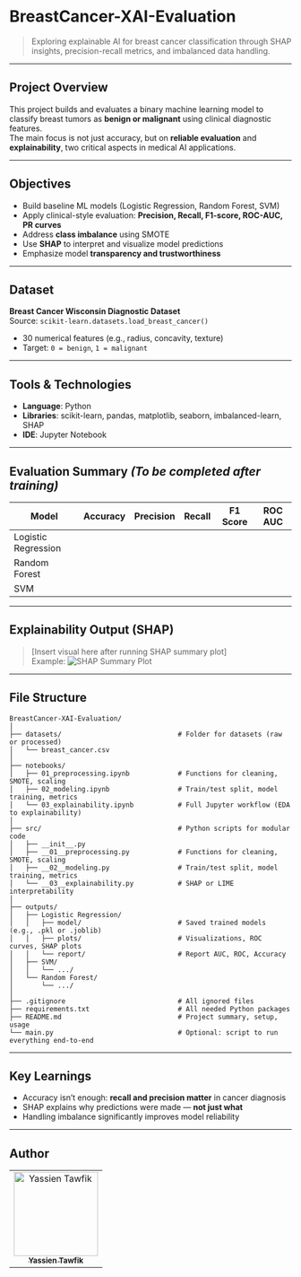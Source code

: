 # BreastCancer-XAI-Evaluation

> Exploring explainable AI for breast cancer classification through SHAP insights, precision-recall metrics, and imbalanced data handling.

---

## Project Overview

This project builds and evaluates a binary machine learning model to classify breast tumors as **benign or malignant** using clinical diagnostic features.  
The main focus is not just accuracy, but on **reliable evaluation** and **explainability**, two critical aspects in medical AI applications.

---

## Objectives

- Build baseline ML models (Logistic Regression, Random Forest, SVM)
- Apply clinical-style evaluation: **Precision, Recall, F1-score, ROC-AUC, PR curves**
- Address **class imbalance** using SMOTE
- Use **SHAP** to interpret and visualize model predictions
- Emphasize model **transparency and trustworthiness**

---

## Dataset

**Breast Cancer Wisconsin Diagnostic Dataset**  
Source: `scikit-learn.datasets.load_breast_cancer()`

- 30 numerical features (e.g., radius, concavity, texture)
- Target: `0 = benign`, `1 = malignant`

---

## Tools & Technologies

- **Language**: Python
- **Libraries**: scikit-learn, pandas, matplotlib, seaborn, imbalanced-learn, SHAP
- **IDE**: Jupyter Notebook

---

## Evaluation Summary _(To be completed after training)_

| Model               | Accuracy | Precision | Recall | F1 Score | ROC AUC |
|---------------------|----------|-----------|--------|----------|---------|
| Logistic Regression |          |           |        |          |         |
| Random Forest       |          |           |        |          |         |
| SVM                 |          |           |        |          |         |

---

## Explainability Output (SHAP)

> [Insert visual here after running SHAP summary plot]  
> Example: ![SHAP Summary Plot](./shap_summary.png)

---

## File Structure

```
BreastCancer-XAI-Evaluation/
│
├── datasets/                             # Folder for datasets (raw or processed)
│   └── breast_cancer.csv
│
├── notebooks/
│   ├── 01_preprocessing.ipynb            # Functions for cleaning, SMOTE, scaling
│   ├── 02_modeling.ipynb                 # Train/test split, model training, metrics
│   └── 03_explainability.ipynb           # Full Jupyter workflow (EDA to explainability)
│
├── src/                                  # Python scripts for modular code
│   ├── __init__.py
│   ├── __01__preprocessing.py            # Functions for cleaning, SMOTE, scaling
│   ├── __02__modeling.py                 # Train/test split, model training, metrics
│   └── __03__explainability.py           # SHAP or LIME interpretability
│
├── outputs/
│   ├── Logistic Regression/
│   │   ├── model/                        # Saved trained models (e.g., .pkl or .joblib)  
│   │   ├── plots/                        # Visualizations, ROC curves, SHAP plots
│   │   └── report/                       # Report AUC, ROC, Accuracy
│   ├── SVM/
│   │   └── .../
│   └── Random Forest/
│       └── .../
│
├── .gitignore                            # All ignored files
├── requirements.txt                      # All needed Python packages
├── README.md                             # Project summary, setup, usage
└── main.py                               # Optional: script to run everything end-to-end
```

---

## Key Learnings

- Accuracy isn’t enough: **recall and precision matter** in cancer diagnosis
- SHAP explains why predictions were made — **not just what**
- Handling imbalance significantly improves model reliability

---

## Author

<div>
<table align="center">
  <tr>
    <td align="center">
      <a href="https://github.com/YassienTawfikk" target="_blank">
        <img src="https://avatars.githubusercontent.com/u/126521373?v=4" width="150px;" alt="Yassien Tawfik"/>
        <br>
        <sub><b>Yassien Tawfik</b></sub>
      </a>
    </td>
  </tr>
</table>
</div>
